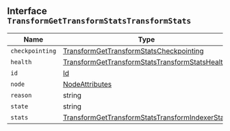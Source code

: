 ## Interface `TransformGetTransformStatsTransformStats`

| Name | Type | Description |
| - | - | - |
| `checkpointing` | [TransformGetTransformStatsCheckpointing](./TransformGetTransformStatsCheckpointing.md) | &nbsp; |
| `health` | [TransformGetTransformStatsTransformStatsHealth](./TransformGetTransformStatsTransformStatsHealth.md) | &nbsp; |
| `id` | [Id](./Id.md) | &nbsp; |
| `node` | [NodeAttributes](./NodeAttributes.md) | &nbsp; |
| `reason` | string | &nbsp; |
| `state` | string | &nbsp; |
| `stats` | [TransformGetTransformStatsTransformIndexerStats](./TransformGetTransformStatsTransformIndexerStats.md) | &nbsp; |
